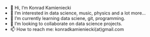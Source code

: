 - 👋 Hi, I’m Konrad Kamieniecki
- 👀 I’m interested in data science, music, physics and a lot more...
- 🌱 I’m currently learning data sciene, git, programming.
- 💞️ I’m looking to collaborate on data science projects.
- 📫 How to reach me: konradkamieniecki(at)gmail.com

<!---
konradkam85/konradkam85 is a ✨ special ✨ repository because its `README.md` (this file) appears on your GitHub profile.
You can click the Preview link to take a look at your changes.
--->
